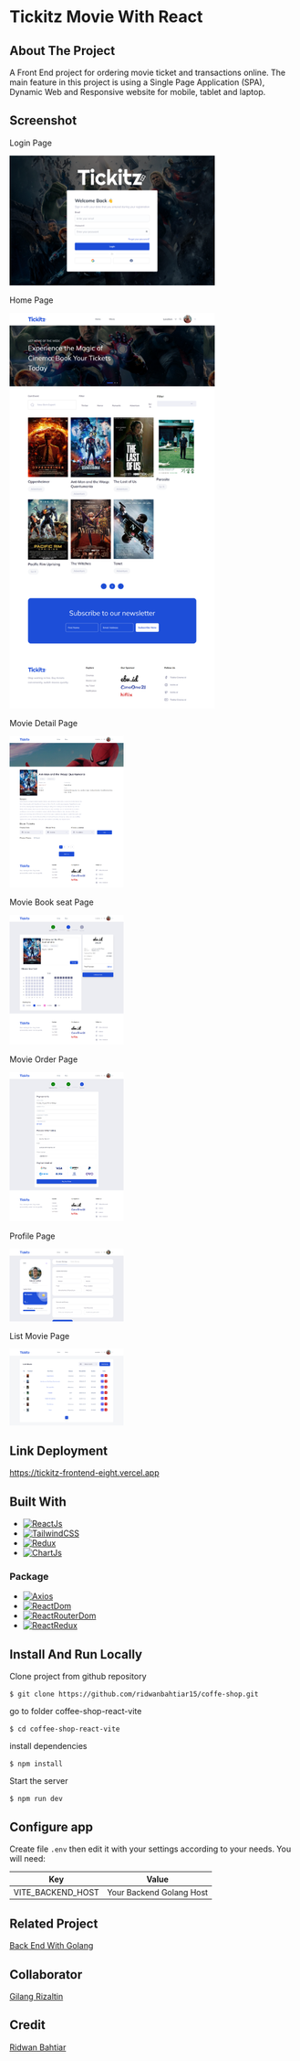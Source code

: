 # Tickitz Movie With React

<!-- ABOUT THE PROJECT -->

## About The Project

A Front End project for ordering movie ticket and transactions online. The main feature in this project is using a Single Page Application (SPA), Dynamic Web and Responsive website for mobile, tablet and laptop.

## Screenshot

Login Page

<img src="./src/assets/ss_tickitz/0.png" alt="image" style="width:360px;"/>

Home Page

<!-- ![Home](./src/assets/ss_tickitz/1.1.png =250x) -->
<img src="./src/assets/ss_tickitz/1.1.png" alt="image" style="width:360px;"/>

Movie Detail Page

<img src="./src/assets/ss_tickitz/2.1.png" alt="image" style="width:200px;"/>

Movie Book seat Page

<img src="./src/assets/ss_tickitz/3.png" alt="image" style="width:200px;"/>

Movie Order Page

<img src="./src/assets/ss_tickitz/4.png" alt="image" style="width:200px;"/>

Profile Page

<img src="./src/assets/ss_tickitz/6.png" alt="image" style="width:200px;"/>

List Movie Page

<img src="./src/assets/ss_tickitz/5.png" alt="image" style="width:200px;"/>

## Link Deployment

https://tickitz-frontend-eight.vercel.app

## Built With

- [![ReactJs][ReactJs-logo]][ReactJs-url]
- [![TailwindCSS][TailwindCSS-logo]][TailwindCSS-url]
- [![Redux][Redux-logo]][Redux-url]
- [![ChartJs][ChartJs-logo]][ChartJs-url]

### Package

- [![Axios][Axios-logo]][Axios-url]
- [![ReactDom][ReactDom-logo]][ReactDom-url]
- [![ReactRouterDom][ReactRouterDom-logo]][ReactRouterDom-url]
- [![ReactRedux][ReactRedux-logo]][ReactRedux-url]

## Install And Run Locally

Clone project from github repository

    $ git clone https://github.com/ridwanbahtiar15/coffe-shop.git

go to folder coffee-shop-react-vite

    $ cd coffee-shop-react-vite

install dependencies

    $ npm install

Start the server

    $ npm run dev

## Configure app

Create file `.env` then edit it with your settings
according to your needs. You will need:

| Key               | Value                    |
| ----------------- | ------------------------ |
| VITE_BACKEND_HOST | Your Backend Golang Host |

## Related Project

[Back End With Golang](https://github.com/ridwanbahtiar15/Tickitz-Golang)

## Collaborator

[Gilang Rizaltin](https://github.com/GilangRizaltin)

## Credit

[Ridwan Bahtiar](https://github.com/ridwanbahtiar15)

<!-- MARKDOWN LINKS & IMAGES -->

[ReactJs-url]: https://go.dev/
[ReactJs-logo]: https://img.shields.io/badge/React%20JS-blue
[TailwindCSS-url]: https://tailwindcss.com/
[TailwindCSS-logo]: https://img.shields.io/badge/Tailwind%20CSS-lightskyblue
[Axios-url]: https://www.Axios.org/
[Axios-logo]: https://img.shields.io/badge/Axios-red
[ReactDom-url]: https://www.npmjs.com/package/react-dom
[ReactDom-logo]: https://img.shields.io/badge/React%20DOM-black
[ReactRouterDom-url]: https://github.com/ReactRouterDom/ReactRouterDom-go
[ReactRouterDom-logo]: https://img.shields.io/badge/React%20Router%20DOM-grey
[Redux-url]: https://redux.js.org/
[Redux-logo]: https://img.shields.io/badge/Redux-blue
[ReactRedux-url]: https://www.npmjs.com/package/react-redux
[ReactRedux-logo]: https://img.shields.io/badge/React%20Redux-lightskyblue
[ChartJs-url]: https://www.chartjs.org/
[ChartJs-logo]: https://img.shields.io/badge/Chart%20JS-red
